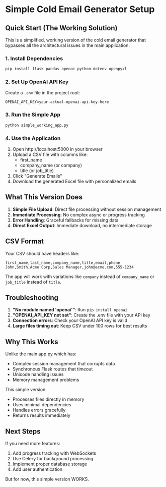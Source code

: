 # Simple Cold Email Generator Setup

## Quick Start (The Working Solution)

This is a simplified, working version of the cold email generator that bypasses all the architectural issues in the main application.

### 1. Install Dependencies

```bash
pip install flask pandas openai python-dotenv openpyxl
```

### 2. Set Up OpenAI API Key

Create a `.env` file in the project root:
```
OPENAI_API_KEY=your-actual-openai-api-key-here
```

### 3. Run the Simple App

```bash
python simple_working_app.py
```

### 4. Use the Application

1. Open http://localhost:5000 in your browser
2. Upload a CSV file with columns like:
   - first_name
   - company_name (or company)
   - title (or job_title)
3. Click "Generate Emails"
4. Download the generated Excel file with personalized emails

## What This Version Does

1. **Simple File Upload**: Direct file processing without session management
2. **Immediate Processing**: No complex async or progress tracking
3. **Error Handling**: Graceful fallbacks for missing data
4. **Direct Excel Output**: Immediate download, no intermediate storage

## CSV Format

Your CSV should have headers like:
```
first_name,last_name,company_name,title,email,phone
John,Smith,Acme Corp,Sales Manager,john@acme.com,555-1234
```

The app will work with variations like `company` instead of `company_name` or `job_title` instead of `title`.

## Troubleshooting

1. **"No module named 'openai'"**: Run `pip install openai`
2. **"OPENAI_API_KEY not set"**: Create the .env file with your API key
3. **Connection errors**: Check your OpenAI API key is valid
4. **Large files timing out**: Keep CSV under 100 rows for best results

## Why This Works

Unlike the main app.py which has:
- Complex session management that corrupts data
- Synchronous Flask routes that timeout
- Unicode handling issues
- Memory management problems

This simple version:
- Processes files directly in memory
- Uses minimal dependencies
- Handles errors gracefully
- Returns results immediately

## Next Steps

If you need more features:
1. Add progress tracking with WebSockets
2. Use Celery for background processing
3. Implement proper database storage
4. Add user authentication

But for now, this simple version WORKS.
